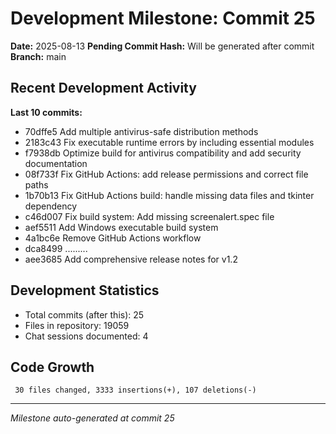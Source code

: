 # Development Milestone: Commit 25

**Date:** 2025-08-13
**Pending Commit Hash:** Will be generated after commit
**Branch:** main

## Recent Development Activity

**Last 10 commits:**
- 70dffe5 Add multiple antivirus-safe distribution methods
- 2183c43 Fix executable runtime errors by including essential modules
- f7938db Optimize build for antivirus compatibility and add security documentation
- 08f733f Fix GitHub Actions: add release permissions and correct file paths
- 1b70b13 Fix GitHub Actions build: handle missing data files and tkinter dependency
- c46d007  Fix build system: Add missing screenalert.spec file
- aef5511  Add Windows executable build system
- 4a1bc6e  Remove GitHub Actions workflow
- dca8499 .........
- aee3685  Add comprehensive release notes for v1.2

## Development Statistics

- Total commits (after this): 25
- Files in repository: 19059
- Chat sessions documented: 4

## Code Growth

```
 30 files changed, 3333 insertions(+), 107 deletions(-)
```

---
*Milestone auto-generated at commit 25*
